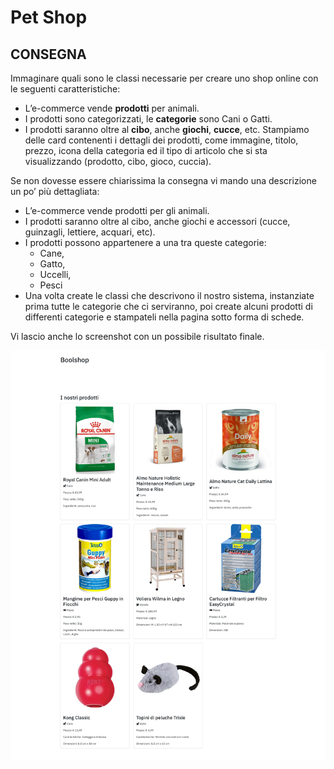 Pet Shop
===
## CONSEGNA

Immaginare quali sono le classi necessarie per creare uno shop online con le seguenti caratteristiche:
 - L’e-commerce vende **prodotti** per animali.
 - I prodotti sono categorizzati, le **categorie** sono Cani o Gatti.
 - I prodotti saranno oltre al **cibo**, anche **giochi**, **cucce**, etc.
 Stampiamo delle card contenenti i dettagli dei prodotti, come immagine, titolo, prezzo, icona della categoria ed il tipo di articolo che si sta visualizzando (prodotto, cibo, gioco, cuccia).

Se non dovesse essere chiarissima la consegna vi mando una descrizione un po’ più dettagliata:
  - L’e-commerce vende prodotti per gli animali.
  - I prodotti saranno oltre al cibo, anche giochi e accessori (cucce, guinzagli, lettiere, acquari, etc).
  - I prodotti possono appartenere a una tra queste categorie:
    - Cane, 
    - Gatto, 
    - Uccelli, 
    - Pesci
  - Una volta create le classi che descrivono il nostro sistema, instanziate prima tutte le categorie che ci serviranno, poi create alcuni prodotti di differenti categorie e stampateli nella pagina sotto forma di schede.
  
Vi lascio anche lo screenshot con un possibile risultato finale.

<img src="boolshop_base.png">